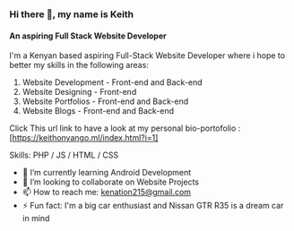 

### Hi there 👋, my name is Keith
#### An aspiring Full Stack Website Developer
I'm a Kenyan based aspiring Full-Stack Website Developer where i hope to better my skills in the following areas:

1.  Website Development - Front-end and Back-end
2.  Website Designing - Front-end
3.  Website Portfolios - Front-end and Back-end
4.  Website Blogs - Front-end and Back-end


Click This url link to have a look at my personal bio-portofolio : [https://keithonyango.ml/index.html?i=1]



Skills:  PHP / JS / HTML / CSS

- 🌱 I’m currently learning Android Development 
- 👯 I’m looking to collaborate on  Website Projects 
- 📫 How to reach me: kenation215@gmail.com 
- ⚡ Fun fact: I'm a big car enthusiast and Nissan GTR R35 is a dream car in mind 



<!--
**KenaTionWebTechNatz/KenaTionWebTechNatz** is a ✨ _special_ ✨ repository because its `README.md` (this file) appears on your GitHub profile.

[![Anurag's github stats](https://github-readme-stats.vercel.app/api?username=KenaTionWebTechNatz)](https://github.com/anuraghazra/github-readme-stats)

[<img src='https://cdn.jsdelivr.net/npm/simple-icons@3.0.1/icons/github.svg' alt='github' height='40'>](https://github.com/https://github.com/KenaTionWebTechNatz)  [<img src='https://cdn.jsdelivr.net/npm/simple-icons@3.0.1/icons/linkedin.svg' alt='linkedin' height='40'>](https://www.linkedin.com/in/https://www.linkedin.com/in/keith-onyango-8a2a71199//)  [<img src='https://cdn.jsdelivr.net/npm/simple-icons@3.0.1/icons/instagram.svg' alt='instagram' height='40'>](https://www.instagram.com/https://www.instagram.com/_kenation_/?hl=en/)  [<img src='https://cdn.jsdelivr.net/npm/simple-icons@3.0.1/icons/twitter.svg' alt='twitter' height='40'>](https://twitter.com/https://twitter.com/KeithNathanOny2)  [<img src='https://cdn.jsdelivr.net/npm/simple-icons@3.0.1/icons/icloud.svg' alt='website' height='40'>](https://keithonyango.ml/index.html?i=1)  
<a href='https://archiveprogram.github.com/'><img src='https://raw.githubusercontent.com/acervenky/animated-github-badges/master/assets/acbadge.gif' width='40' height='40'></a> <a href='https://github.com/pricing'><img src='https://raw.githubusercontent.com/acervenky/animated-github-badges/master/assets/pro.gif' width='40' height='40'></a> 


-->
